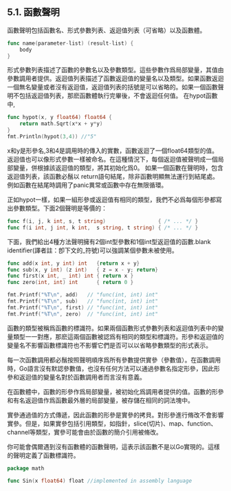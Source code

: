 ## 5.1. 函數聲明

函數聲明包括函數名、形式參數列表、返迴值列表（可省略）以及函數體。

```Go
func name(parameter-list) (result-list) {
	body
}
```

形式參數列表描述了函數的參數名以及參數類型。這些參數作爲局部變量，其值由參數調用者提供。返迴值列表描述了函數返迴值的變量名以及類型。如果函數返迴一個無名變量或者沒有返迴值，返迴值列表的括號是可以省略的。如果一個函數聲明不包括返迴值列表，那麽函數體執行完畢後，不會返迴任何值。
在hypot函數中,

```Go
func hypot(x, y float64) float64 {
	return math.Sqrt(x*x + y*y)
}
fmt.Println(hypot(3,4)) //"5"
```

x和y是形參名,3和4是調用時的傳入的實數，函數返迴了一個float64類型的值。
返迴值也可以像形式參數一樣被命名。在這種情況下，每個返迴值被聲明成一個局部變量，併根據該返迴值的類型，將其初始化爲0。
如果一個函數在聲明時，包含返迴值列表，該函數必鬚以 return語句結尾，除非函數明顯無法運行到結尾處。例如函數在結尾時調用了panic異常或函數中存在無限循環。

正如hypot一樣，如果一組形參或返迴值有相同的類型，我們不必爲每個形參都寫出參數類型。下面2個聲明是等價的：

```Go
func f(i, j, k int, s, t string)                 { /* ... */ }
func f(i int, j int, k int,  s string, t string) { /* ... */ }
```

下面，我們給出4種方法聲明擁有2個int型參數和1個int型返迴值的函數.blank identifier(譯者註：卽下文的_符號)可以強調某個參數未被使用。

```Go
func add(x int, y int) int   {return x + y}
func sub(x, y int) (z int)   { z = x - y; return}
func first(x int, _ int) int { return x }
func zero(int, int) int      { return 0 }

fmt.Printf("%T\n", add)   // "func(int, int) int"
fmt.Printf("%T\n", sub)   // "func(int, int) int"
fmt.Printf("%T\n", first) // "func(int, int) int"
fmt.Printf("%T\n", zero)  // "func(int, int) int"
```

函數的類型被稱爲函數的標識符。如果兩個函數形式參數列表和返迴值列表中的變量類型一一對應，那麽這兩個函數被認爲有相同的類型和標識符。形參和返迴值的變量名不影響函數標識符也不影響它們是否可以以省略參數類型的形式表示。

每一次函數調用都必鬚按照聲明順序爲所有參數提供實參（參數值）。在函數調用時，Go語言沒有默認參數值，也沒有任何方法可以通過參數名指定形參，因此形參和返迴值的變量名對於函數調用者而言沒有意義。

在函數體中，函數的形參作爲局部變量，被初始化爲調用者提供的值。函數的形參和有名返迴值作爲函數最外層的局部變量，被存儲在相同的詞法塊中。

實參通過值的方式傳遞，因此函數的形參是實參的拷貝。對形參進行脩改不會影響實參。但是，如果實參包括引用類型，如指針，slice(切片)、map、function、channel等類型，實參可能會由於函數的簡介引用被脩改。

你可能會偶爾遇到沒有函數體的函數聲明，這表示該函數不是以Go實現的。這樣的聲明定義了函數標識符。

```Go
package math

func Sin(x float64) float //implemented in assembly language
```
